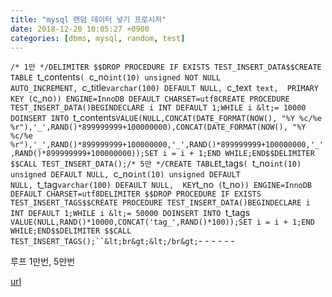 ```yaml
---
title: "mysql 랜덤 데이터 넣기 프로시저"
date: 2018-12-20 10:05:27 +0900
categories: [dbms, mysql, random, test]
---
```


`/* 1만 */DELIMITER $$DROP PROCEDURE IF EXISTS TEST_INSERT_DATA$$CREATE TABLE `t_contents` (  `c_no` int(10) unsigned NOT NULL AUTO_INCREMENT,  `c_title` varchar(100) DEFAULT NULL,  `c_text` text,  PRIMARY KEY (`c_no`)) ENGINE=InnoDB DEFAULT CHARSET=utf8CREATE PROCEDURE TEST_INSERT_DATA()BEGINDECLARE i INT DEFAULT 1;WHILE i &lt;= 10000 DOINSERT INTO `t_contents` VALUE(NULL,CONCAT(DATE_FORMAT(NOW(), "%Y %c/%e %r"),'_',RAND()*899999999+100000000),CONCAT(DATE_FORMAT(NOW(), "%Y %c/%e %r"),'_',RAND()*899999999+100000000,'_',RAND()*899999999+100000000,'_',RAND()*899999999+100000000));SET i = i + 1;END WHILE;END$$DELIMITER $$CALL TEST_INSERT_DATA();/* 5만 */CREATE TABLE `t_tags` (  `t_no` int(10) unsigned DEFAULT NULL,  `c_no` int(10) unsigned DEFAULT NULL,  `t_tag` varchar(100) DEFAULT NULL,  KEY `t_no` (`t_no`)) ENGINE=InnoDB DEFAULT CHARSET=utf8DELIMITER $$DROP PROCEDURE IF EXISTS TEST_INSERT_TAGS$$CREATE PROCEDURE TEST_INSERT_DATA()BEGINDECLARE i INT DEFAULT 1;WHILE i &lt;= 50000 DOINSERT INTO `t_tags` VALUE(NULL,RAND()*10000,CONCAT('tag_',RAND()*100));SET i = i + 1;END WHILE;END$$DELIMITER $$CALL TEST_INSERT_TAGS();``&lt;br&gt;&lt;/br&gt;`- - - - - -

루프 1만번, 5만번  



[url](http://www.mins01.com/mh/tech/read/1221)